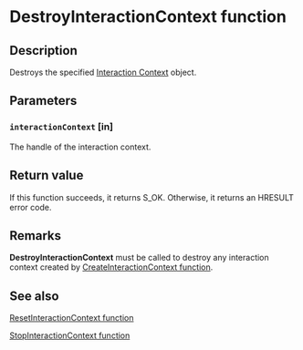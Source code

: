 # DestroyInteractionContext function

## Description

Destroys the specified [Interaction Context](https://learn.microsoft.com/windows/win32/api/_input_intcontext/) object.

## Parameters

### `interactionContext` [in]

The handle of the interaction context.

## Return value

If this function succeeds, it returns S_OK.
Otherwise, it returns an HRESULT error code.

## Remarks

**DestroyInteractionContext** must be called to destroy any interaction context created by [CreateInteractionContext function](https://learn.microsoft.com/windows/win32/api/interactioncontext/nf-interactioncontext-createinteractioncontext).

## See also

[ResetInteractionContext function](https://learn.microsoft.com/windows/win32/api/interactioncontext/nf-interactioncontext-resetinteractioncontext)

[StopInteractionContext function](https://learn.microsoft.com/windows/win32/api/interactioncontext/nf-interactioncontext-stopinteractioncontext)